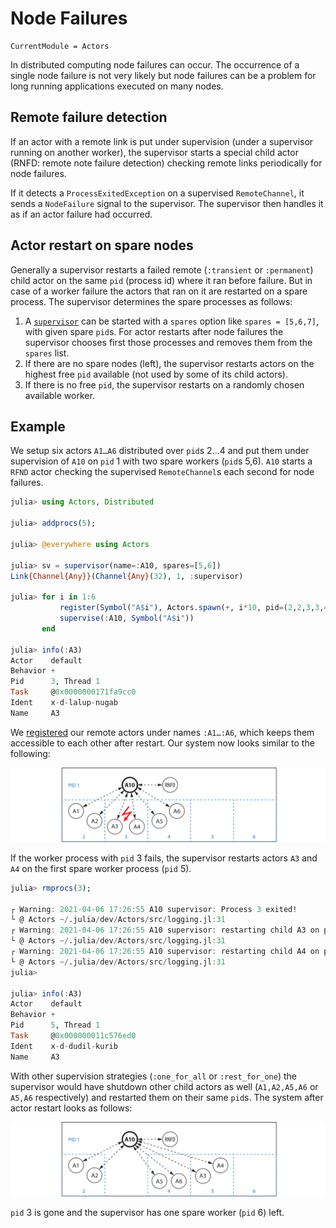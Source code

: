 # Node Failures

```@meta
CurrentModule = Actors
```

In distributed computing node failures can occur. The occurrence of a single node failure is not very likely but node failures can be a problem for long running applications executed on many nodes.

## Remote failure detection

If an actor with a remote link is put under supervision (under a supervisor running on another worker), the supervisor starts a special child actor (RNFD: remote note failure detection) checking remote links periodically for node failures.

If it detects a `ProcessExitedException` on a supervised `RemoteChannel`, it sends a `NodeFailure` signal to the supervisor. The supervisor then handles it as if an actor failure had occurred.

## Actor restart on spare nodes

Generally a supervisor restarts a failed remote (`:transient` or `:permanent`) child actor on the same `pid` (process id) where it ran before failure. But in case of a worker failure the actors that ran on it are restarted on a spare process. The supervisor determines the spare processes as follows:

1. A [`supervisor`](@ref) can be started with a `spares` option like `spares = [5,6,7]`, with given spare `pid`s. For actor restarts after node failures the supervisor chooses first those processes and removes them from the `spares` list.
2. If there are no spare nodes (left), the supervisor restarts actors on the highest free `pid` available (not used by some of its child actors).
3. If there is no free `pid`, the supervisor restarts on a randomly chosen available worker.

## Example

We setup six actors `A1…A6` distributed over `pid`s 2…4 and put them under supervision of `A10` on `pid` 1 with two spare workers (`pid`s 5,6). `A10` starts a `RFND` actor checking the supervised `RemoteChannel`s each second for node failures.

```julia
julia> using Actors, Distributed

julia> addprocs(5);

julia> @everywhere using Actors

julia> sv = supervisor(name=:A10, spares=[5,6])
Link{Channel{Any}}(Channel{Any}(32), 1, :supervisor)

julia> for i in 1:6
           register(Symbol("A$i"), Actors.spawn(+, i*10, pid=(2,2,3,3,4,4)[i]))
           supervise(:A10, Symbol("A$i"))
       end

julia> info(:A3)
Actor    default
Behavior +
Pid      3, Thread 1
Task     @0x0000000171fa9cc0
Ident    x-d-lalup-nugab
Name     A3
```

We [registered](registry.md) our remote actors under names `:A1…:A6`, which keeps them accessible to each other after restart. Our system now looks similar to the following:

![supervisor rfd 1](assets/supervisor_rfd1.svg)

If the worker process with `pid` 3 fails, the supervisor restarts  actors `A3` and `A4` on the first spare worker process (`pid` 5).

```julia
julia> rmprocs(3);

┌ Warning: 2021-04-06 17:26:55 A10 supervisor: Process 3 exited!
└ @ Actors ~/.julia/dev/Actors/src/logging.jl:31
┌ Warning: 2021-04-06 17:26:55 A10 supervisor: restarting child A3 on pid 5
└ @ Actors ~/.julia/dev/Actors/src/logging.jl:31
┌ Warning: 2021-04-06 17:26:55 A10 supervisor: restarting child A4 on pid 5
└ @ Actors ~/.julia/dev/Actors/src/logging.jl:31
julia> 

julia> info(:A3)
Actor    default
Behavior +
Pid      5, Thread 1
Task     @0x000000011c576ed0
Ident    x-d-dudil-kurib
Name     A3
```

With other supervision strategies (`:one_for_all` or `:rest_for_one`) the supervisor would have shutdown other child actors as well (`A1,A2,A5,A6` or `A5,A6` respectively) and restarted them on their same `pid`s. The system after actor restart looks as follows:

![supervisor rfd 2](assets/supervisor_rfd2.svg)

`pid` 3 is gone and the supervisor has one spare worker (`pid` 6) left.
